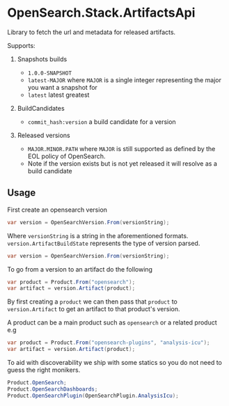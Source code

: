 # OpenSearch.Stack.ArtifactsApi

Library to fetch the url and metadata for released artifacts.

Supports:

1. Snapshots builds
    * `1.0.0-SNAPSHOT`
    * `latest-MAJOR` where `MAJOR` is a single integer representing the major you want a snapshot for
    * `latest` latest greatest 

2. BuildCandidates
    * `commit_hash:version` a build candidate for a version

3. Released versions
    * `MAJOR.MINOR.PATH` where `MAJOR` is still supported as defined by the EOL policy of OpenSearch.
    * Note if the version exists but is not yet released it will resolve as a build candidate
    

## Usage

First create an opensearch version

```csharp
var version = OpenSearchVersion.From(versionString);
```

Where `versionString` is a string in the aforementioned formats. `version.ArtifactBuildState` represents the type of version parsed.

```csharp
var version = OpenSearchVersion.From(versionString);
```

To go from a version to an artifact do the following

```csharp
var product = Product.From("opensearch");
var artifact = version.Artifact(product);
```
By first creating a `product` we can then pass that `product` to `version.Artifact` to get an artifact to that product's version.

A product can be a main product such as `opensearch` or a related product e.g

```csharp
var product = Product.From("opensearch-plugins", "analysis-icu");
var artifact = version.Artifact(product);
```

To aid with discoverability we ship with some statics so you do not need to guess the right monikers.

```csharp
Product.OpenSearch;
Product.OpenSearchDashboards;
Product.OpenSearchPlugin(OpenSearchPlugin.AnalysisIcu);
```






